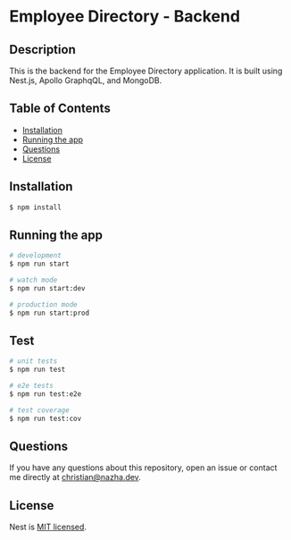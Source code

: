 # Employee Directory - Backend
## Description
This is the backend for the Employee Directory application. It is built using Nest.js, Apollo GraphqQL, and MongoDB.

## Table of Contents
* [Installation](#installation)
* [Running the app](#running-the-app)
* [Questions](#questions)
* [License](#license)


## Installation

```bash
$ npm install
```

## Running the app

```bash
# development
$ npm run start

# watch mode
$ npm run start:dev

# production mode
$ npm run start:prod
```

## Test

```bash
# unit tests
$ npm run test

# e2e tests
$ npm run test:e2e

# test coverage
$ npm run test:cov
```


## Questions
If you have any questions about this repository, open an issue or contact me directly at
[christian@nazha.dev](mailto:Christian@nazha.dev).

## License

Nest is [MIT licensed](LICENSE).
